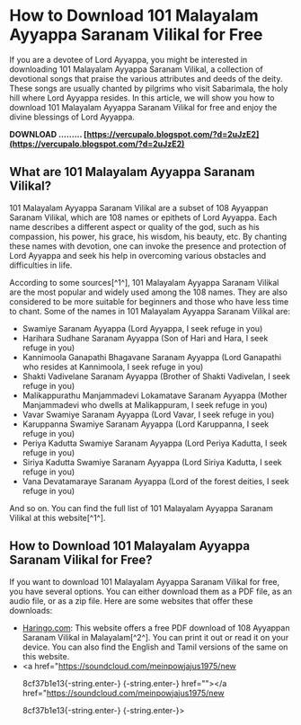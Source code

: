 
 
# How to Download 101 Malayalam Ayyappa Saranam Vilikal for Free
 
If you are a devotee of Lord Ayyappa, you might be interested in downloading 101 Malayalam Ayyappa Saranam Vilikal, a collection of devotional songs that praise the various attributes and deeds of the deity. These songs are usually chanted by pilgrims who visit Sabarimala, the holy hill where Lord Ayyappa resides. In this article, we will show you how to download 101 Malayalam Ayyappa Saranam Vilikal for free and enjoy the divine blessings of Lord Ayyappa.
 
**DOWNLOAD ……… [https://vercupalo.blogspot.com/?d=2uJzE2](https://vercupalo.blogspot.com/?d=2uJzE2)**


 
## What are 101 Malayalam Ayyappa Saranam Vilikal?
 
101 Malayalam Ayyappa Saranam Vilikal are a subset of 108 Ayyappan Saranam Vilikal, which are 108 names or epithets of Lord Ayyappa. Each name describes a different aspect or quality of the god, such as his compassion, his power, his grace, his wisdom, his beauty, etc. By chanting these names with devotion, one can invoke the presence and protection of Lord Ayyappa and seek his help in overcoming various obstacles and difficulties in life.
 
According to some sources[^1^], 101 Malayalam Ayyappa Saranam Vilikal are the most popular and widely used among the 108 names. They are also considered to be more suitable for beginners and those who have less time to chant. Some of the names in 101 Malayalam Ayyappa Saranam Vilikal are:
 
- Swamiye Saranam Ayyappa (Lord Ayyappa, I seek refuge in you)
- Harihara Sudhane Saranam Ayyappa (Son of Hari and Hara, I seek refuge in you)
- Kannimoola Ganapathi Bhagavane Saranam Ayyappa (Lord Ganapathi who resides at Kannimoola, I seek refuge in you)
- Shakti Vadivelane Saranam Ayyappa (Brother of Shakti Vadivelan, I seek refuge in you)
- Malikappurathu Manjammadevi Lokamatave Saranam Ayyappa (Mother Manjammadevi who dwells at Malikappuram, I seek refuge in you)
- Vavar Swamiye Saranam Ayyappa (Lord Vavar, I seek refuge in you)
- Karuppanna Swamiye Saranam Ayyappa (Lord Karuppanna, I seek refuge in you)
- Periya Kadutta Swamiye Saranam Ayyappa (Lord Periya Kadutta, I seek refuge in you)
- Siriya Kadutta Swamiye Saranam Ayyappa (Lord Siriya Kadutta, I seek refuge in you)
- Vana Devatamaraye Saranam Ayyappa (Lord of the forest deities, I seek refuge in you)

And so on. You can find the full list of 101 Malayalam Ayyappa Saranam Vilikal at this website[^1^].
 
## How to Download 101 Malayalam Ayyappa Saranam Vilikal for Free?
 
If you want to download 101 Malayalam Ayyappa Saranam Vilikal for free, you have several options. You can either download them as a PDF file, as an audio file, or as a zip file. Here are some websites that offer these downloads:

- [Haringo.com](https://haringo.com/108-ayyappan-saranam-vilikal-in-malayalam/): This website offers a free PDF download of 108 Ayyappan Saranam Vilikal in Malayalam[^2^]. You can print it out or read it on your device. You can also find the English and Tamil versions of the same on this website.
- <a href="https://soundcloud.com/meinpowjajus1975/new</p> 8cf37b1e13{-string.enter-}
{-string.enter-} href=""></a href="https://soundcloud.com/meinpowjajus1975/new</p> 8cf37b1e13{-string.enter-}
{-string.enter-}>